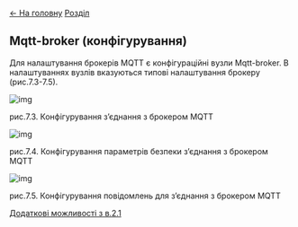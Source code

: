 [<- На головну](../)  [Розділ](README.md)

## Mqtt-broker (конфігурування)

Для налаштування брокерів MQTT є конфігураційні вузли Mqtt-broker. В налаштуваннях вузлів вказуються типові налаштування брокеру (рис.7.3-7.5).

![img](media/7_3.png)

рис.7.3. Конфігурування з’єднання з брокером MQTT 

![img](media/7_4.png)

рис.7.4. Конфігурування параметрів безпеки з’єднання з брокером MQTT

![img](media/7_5.png)

рис.7.5. Конфігурування повідомлень для з’єднання з брокером MQTT

[Додаткові можливості з в.2.1](mqttdynamic.md)